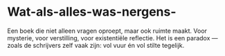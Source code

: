 # Wat-als-alles-was-nergens-
Een boek die niet alleen vragen oproept, maar ook ruimte maakt. Voor mysterie, voor verstilling, voor existentiële reflectie. Het is een paradox — zoals de schrijvers zelf vaak zijn: vol vuur én vol stilte tegelijk.
